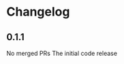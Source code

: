 # Changelog

<!-- <START NEW CHANGELOG ENTRY> -->

## 0.1.1

No merged PRs
The initial code release

<!-- <END NEW CHANGELOG ENTRY> -->
